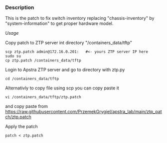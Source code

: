 ### Description

This is the patch to fix switch inventory
replacing "chassis-inventory" by "system-information"
to get proper hardware model.

*Usage*

Copy patch to ZTP server int directory "/containers_data/tftp"

```
scp ztp.patch admin@172.16.0.201:   #<- yours ZTP server IP here
sudo su
cp ztp.patch /containers_data/tftp
```
Login to Apstra ZTP server and go to directory with ztp.py

```
cd /containers_data/tftp
```

Alternativly to copy file using scp you can copy paste it
```
vi /containers_data/tftp/ztp.patch
```
and copy paste from 
https://raw.githubusercontent.com/PrzemekGrygiel/apstra_lab/main/ztp_patch/ztp.patch

Apply the patch

```
patch < ztp.patch
```
